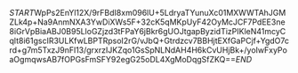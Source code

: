 $START$WpPs2EnYl12X/9rFBdI8xm096lU+5LdryaTYunuXc01MXWWTAhJGMZLk4p+Na9AnmNXA3YwDiXWs5F+32cK5qMKpUyF42OyMcJCF7PdEE3ne8iGrVpBiaABJ0B95LloGZjzd3tFPaY6jBkr6gUOJtgapByzidTizPIKleN41mcyCqlt8i61gscIR3ULKfwLBPTRpsoI2rG/vJbQ+Gtrdzcv7BBHjtEXfGaPCjf+YgdO7crd+g7m5TxzJ9nFl13/grxrzIJKZqo1GsSpNLNdAH4H6kCvUHjBk+/yoIwFxyPoaOgmqwsAB7fOPGsFmSFY92egG25oDL4XgMoDqgSfZKQ==$END$
